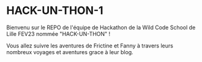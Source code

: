 # HACK-UN-THON-1

Bienvenu sur le REPO de l'équipe de Hackathon de la Wild Code School de Lille FEV23 nommée "HACK-UN-THON" !

Vous allez suivre les aventures de Frictine et Fanny à travers leurs nombreux voyages et aventures grace à leur blog.
